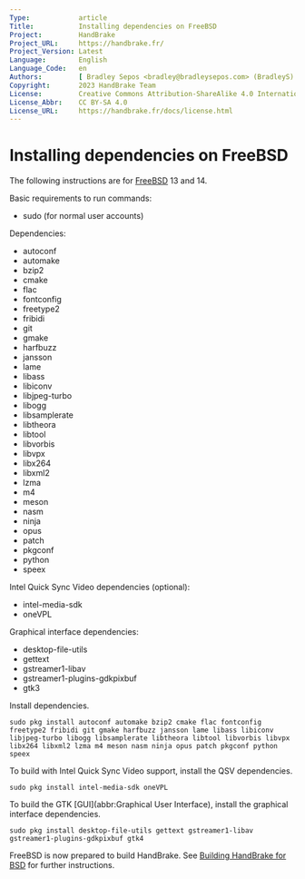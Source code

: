 ```yaml
---
Type:            article
Title:           Installing dependencies on FreeBSD
Project:         HandBrake
Project_URL:     https://handbrake.fr/
Project_Version: Latest
Language:        English
Language_Code:   en
Authors:         [ Bradley Sepos <bradley@bradleysepos.com> (BradleyS) ]
Copyright:       2023 HandBrake Team
License:         Creative Commons Attribution-ShareAlike 4.0 International
License_Abbr:    CC BY-SA 4.0
License_URL:     https://handbrake.fr/docs/license.html
---
```


Installing dependencies on FreeBSD
==================================

The following instructions are for [FreeBSD](https://www.freebsd.org) 13 and 14.

Basic requirements to run commands:

- sudo (for normal user accounts)

Dependencies:

- autoconf
- automake
- bzip2
- cmake
- flac
- fontconfig
- freetype2
- fribidi
- git
- gmake
- harfbuzz
- jansson
- lame
- libass
- libiconv
- libjpeg-turbo
- libogg
- libsamplerate
- libtheora
- libtool
- libvorbis
- libvpx
- libx264
- libxml2
- lzma
- m4
- meson
- nasm
- ninja
- opus
- patch
- pkgconf
- python
- speex

Intel Quick Sync Video dependencies (optional):

- intel-media-sdk
- oneVPL

Graphical interface dependencies:

- desktop-file-utils
- gettext
- gstreamer1-libav
- gstreamer1-plugins-gdkpixbuf
- gtk3

Install dependencies.

    sudo pkg install autoconf automake bzip2 cmake flac fontconfig freetype2 fribidi git gmake harfbuzz jansson lame libass libiconv libjpeg-turbo libogg libsamplerate libtheora libtool libvorbis libvpx libx264 libxml2 lzma m4 meson nasm ninja opus patch pkgconf python speex

To build with Intel Quick Sync Video support, install the QSV dependencies.

    sudo pkg install intel-media-sdk oneVPL

To build the GTK [GUI](abbr:Graphical User Interface), install the graphical interface dependencies.

    sudo pkg install desktop-file-utils gettext gstreamer1-libav gstreamer1-plugins-gdkpixbuf gtk4

FreeBSD is now prepared to build HandBrake. See [Building HandBrake for BSD](build-bsd.html) for further instructions.
